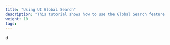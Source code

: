 ```yaml
---
title: "Using UI Global Search"
description: "This tutorial shows how to use the Global Search feature to explore the TrueNAS SCALE UI and documentation."
weight: 10
tags:
---
```

 
 d 